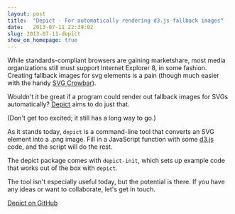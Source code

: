 ```yaml
---
layout: post
title:  "Depict - For automatically rendering d3.js fallback images"
date:   2013-07-11 22:39:02
slug: 2013-07-11-depict
show_on_homepage: true
---
```


While standards-compliant browsers are gaining marketshare, most media organizations still must support Internet Explorer 8, in some fashion. Creating fallback images for svg elements is a pain (though much easier with the handy [SVG Crowbar][svg-crowbar]).

Wouldn't it be great if a program could render out fallback images for SVGs automatically? [Depict][depict] aims to do just that.

(Don't get too excited; it still has a long way to go.)

As it stands today, `depict` is a command-line tool that converts an SVG element into a .png image. Fill in a JavaScript function with some [d3.js][d3] code, and the script will do the rest.

The depict package comes with `depict-init`, which sets up example code that works out of the box with `depict`.

The tool isn't especially useful today, but the potential is there. If you have any ideas or want to collaborate, let's get in touch.

[Depict on GitHub][depict]

[svg-crowbar]: http://nytimes.github.io/svg-crowbar/
[depict]: https://github.com/kevinschaul/depict
[d3]: http://www.kevinschaul.com/2013/07/11/depict-automatically-rendering-d3-fallback-images/d3js.org

